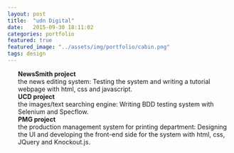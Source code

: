 ```yaml
---
layout: post
title:  "udn Digital"
date:   2015-09-30 18:11:02
categories: portfolio
featured: true
featured_image: "../assets/img/portfolio/cabin.png"
tags: design
---
```


<ul class="task-list">
  <li>
    <strong>NewsSmith project</strong></br>
    the news editing system: Testing the system and writing a tutorial webpage with html, css and javascript.
  </li>
  <li>
    <strong>UCD project</strong></br>
    the images/text searching engine: Writing BDD testing system with Selenium and Specflow.
  </li>
  <li>
    <strong>PMG project</strong></br>
    the production management system for printing department: Designing the UI and developing the front-end side for the system
    with html, css, JQuery and Knockout.js.
  </li>
</ul>
